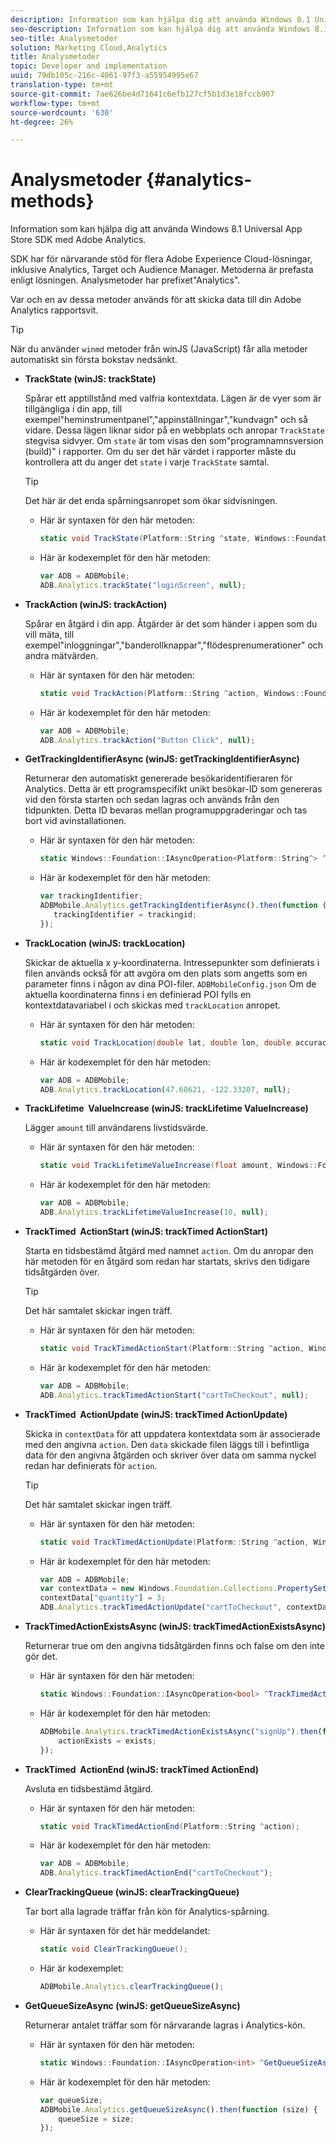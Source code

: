 ```yaml
---
description: Information som kan hjälpa dig att använda Windows 8.1 Universal App Store SDK med Adobe Analytics.
seo-description: Information som kan hjälpa dig att använda Windows 8.1 Universal App Store SDK med Adobe Analytics.
seo-title: Analysmetoder
solution: Marketing Cloud,Analytics
title: Analysmetoder
topic: Developer and implementation
uuid: 79db105c-216c-4061-97f3-a55954995e67
translation-type: tm+mt
source-git-commit: 7ae626be4d71641c6efb127cf5b1d3e18fccb907
workflow-type: tm+mt
source-wordcount: '630'
ht-degree: 26%

---
```



# Analysmetoder {#analytics-methods}

Information som kan hjälpa dig att använda Windows 8.1 Universal App Store SDK med Adobe Analytics.

SDK har för närvarande stöd för flera Adobe Experience Cloud-lösningar, inklusive Analytics, Target och Audience Manager. Metoderna är prefasta enligt lösningen. Analysmetoder har prefixet&quot;Analytics&quot;.

Var och en av dessa metoder används för att skicka data till din Adobe Analytics rapportsvit.

>[!TIP]
>
>När du använder `winmd` metoder från winJS (JavaScript) får alla metoder automatiskt sin första bokstav nedsänkt.

* **TrackState (winJS: trackState)**

   Spårar ett apptillstånd med valfria kontextdata. Lägen är de vyer som är tillgängliga i din app, till exempel&quot;heminstrumentpanel&quot;,&quot;appinställningar&quot;,&quot;kundvagn&quot; och så vidare. Dessa lägen liknar sidor på en webbplats och anropar `TrackState` stegvisa sidvyer. Om `state` är tom visas den som&quot;programnamnsversion (build)&quot; i rapporter. Om du ser det här värdet i rapporter måste du kontrollera att du anger det `state` i varje `TrackState` samtal.

   >[!TIP]
   >
   >Det här är det enda spårningsanropet som ökar sidvisningen.

   * Här är syntaxen för den här metoden:

      ```csharp
      static void TrackState(Platform::String ^state, Windows::Foundation::Collections::IMap<Platform::String^, Platform::Object> ^contextData); 
      ```

   * Här är kodexemplet för den här metoden:

      ```js
      var ADB = ADBMobile;
      ADB.Analytics.trackState("loginScreen", null);
      ```

* **TrackAction (winJS: trackAction)**

   Spårar en åtgärd i din app. Åtgärder är det som händer i appen som du vill mäta, till exempel&quot;inloggningar&quot;,&quot;banderollknappar&quot;,&quot;flödesprenumerationer&quot; och andra mätvärden.

   * Här är syntaxen för den här metoden:

      ```csharp
      static void TrackAction(Platform::String ^action, Windows::Foundation::Collections::IMap <Platform::String^, Platform::Object> ^contextData);
      ```

   * Här är kodexemplet för den här metoden:

      ```js
      var ADB = ADBMobile; 
      ADB.Analytics.trackAction("Button Click", null); 
      ```

* **GetTrackingIdentifierAsync (winJS: getTrackingIdentifierAsync)**

   Returnerar den automatiskt genererade besökaridentifieraren för Analytics. Detta är ett programspecifikt unikt besökar-ID som genereras vid den första starten och sedan lagras och används från den tidpunkten. Detta ID bevaras mellan programuppgraderingar och tas bort vid avinstallationen.

   * Här är syntaxen för den här metoden:

      ```csharp
      static Windows::Foundation::IAsyncOperation<Platform::String^> ^GetTrackingIdentifierAsync(); 
      ```

   * Här är kodexemplet för den här metoden:

      ```js
      var trackingIdentifier; 
      ADBMobile.Analytics.getTrackingIdentifierAsync().then(function (trackingid) { 
         trackingIdentifier = trackingid; 
      });
      ```

* **TrackLocation (winJS: trackLocation)**

   Skickar de aktuella x y-koordinaterna. Intressepunkter som definierats i filen används också för att avgöra om den plats som angetts som en parameter finns i någon av dina POI-filer. `ADBMobileConfig.json` Om de aktuella koordinaterna finns i en definierad POI fylls en kontextdatavariabel i och skickas med `trackLocation` anropet.

   * Här är syntaxen för den här metoden:

      ```csharp
      static void TrackLocation(double lat, double lon, double accuracy, Windows::Foundation::Collections::IMap<Platform::String^, Platform::Object^> ^contextData);
      ```

   * Här är kodexemplet för den här metoden:

      ```js
      var ADB = ADBMobile; 
      ADB.Analytics.trackLocation(47.60621, -122.33207, null);
      ```

* **TrackLifetime &#x200B; ValueIncrease (winJS: trackLifetime &#x200B; ValueIncrease)**

   Lägger `amount` till användarens livstidsvärde.

   * Här är syntaxen för den här metoden:

      ```csharp
      static void TrackLifetimeValueIncrease(float amount, Windows::Foundation::Collections::IMap<Platform::String^, Platform::Object^> ^contextData); 
      ```

   * Här är kodexemplet för den här metoden:

      ```js
      var ADB = ADBMobile; 
      ADB.Analytics.trackLifetimeValueIncrease(10, null); 
      ```

* **TrackTimed &#x200B; ActionStart (winJS: trackTimed &#x200B; ActionStart)**

   Starta en tidsbestämd åtgärd med namnet `action`. Om du anropar den här metoden för en åtgärd som redan har startats, skrivs den tidigare tidsåtgärden över.

   >[!TIP]
   >
   >Det här samtalet skickar ingen träff.

   * Här är syntaxen för den här metoden:

      ```csharp
      static void TrackTimedActionStart(Platform::String ^action, Windows::Foundation::Collections::IMap<Platform::String^, Platform::Object^> ^contextData);
      ```

   * Här är kodexemplet för den här metoden:

      ```js
      var ADB = ADBMobile; 
      ADB.Analytics.trackTimedActionStart("cartToCheckout", null); 
      ```

* **TrackTimed &#x200B; ActionUpdate (winJS: trackTimed &#x200B; ActionUpdate)**

   Skicka in `contextData` för att uppdatera kontextdata som är associerade med den angivna `action`. Den `data` skickade filen läggs till i befintliga data för den angivna åtgärden och skriver över data om samma nyckel redan har definierats för `action`.

   >[!TIP]
   >
   >Det här samtalet skickar ingen träff.

   * Här är syntaxen för den här metoden:

      ```csharp
      static void TrackTimedActionUpdate(Platform::String ^action, Windows::Foundation::Collections::IMap<Platform::String^, Platform::Object^> ^contextData); 
      ```

   * Här är kodexemplet för den här metoden:

      ```js
      var ADB = ADBMobile; 
      var contextData = new Windows.Foundation.Collections.PropertySet(); 
      contextData["quantity"] = 3; 
      ADB.Analytics.trackTimedActionUpdate("cartToCheckout", contextData); 
      ```

* **TrackTimedActionExistsAsync (winJS: trackTimedActionExistsAsync)**

   Returnerar true om den angivna tidsåtgärden finns och false om den inte gör det.

   * Här är syntaxen för den här metoden:

      ```csharp
      static Windows::Foundation::IAsyncOperation<bool> ^TrackTimedActionExistsAsync(Platform::String ^action); 
      ```

   * Här är kodexemplet för den här metoden:

      ```js
      ADBMobile.Analytics.trackTimedActionExistsAsync("signUp").then(function (exists) { 
          actionExists = exists; 
      });
      ```

* **TrackTimed &#x200B; ActionEnd (winJS: trackTimed &#x200B; ActionEnd)**

   Avsluta en tidsbestämd åtgärd.

   * Här är syntaxen för den här metoden:

      ```csharp
      static void TrackTimedActionEnd(Platform::String ^action);
      ```

   * Här är kodexemplet för den här metoden:

      ```js
      var ADB = ADBMobile; 
      ADB.Analytics.trackTimedActionEnd("cartToCheckout"); 
      ```

* **ClearTrackingQueue (winJS: clearTrackingQueue)**

   Tar bort alla lagrade träffar från kön för Analytics-spårning.

   * Här är syntaxen för det här meddelandet:

      ```csharp
      static void ClearTrackingQueue();
      ```

   * Här är kodexemplet:

      ```js
      ADBMobile.Analytics.clearTrackingQueue();
      ```

* **GetQueueSizeAsync (winJS: getQueueSizeAsync)**

   Returnerar antalet träffar som för närvarande lagras i Analytics-kön.

   * Här är syntaxen för den här metoden:

      ```csharp
      static Windows::Foundation::IAsyncOperation<int> ^GetQueueSizeAsync();
      ```

   * Här är kodexemplet för den här metoden:

      ```js
      var queueSize; 
      ADBMobile.Analytics.getQueueSizeAsync().then(function (size) { 
          queueSize = size; 
      });
      ```
